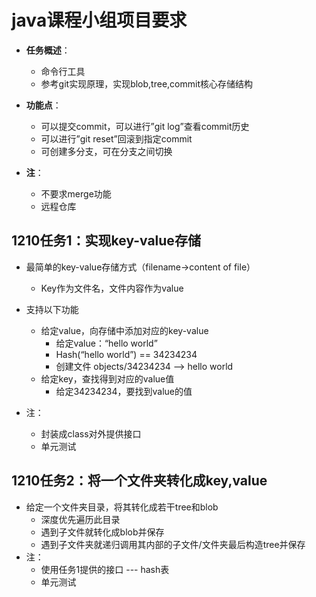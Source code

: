 # java课程小组项目要求
+ **任务概述**：
  + 命令行工具
  + 参考git实现原理，实现blob,tree,commit核心存储结构

+ **功能点**：
  + 可以提交commit，可以进行”git log”查看commit历史
  + 可以进行”git reset”回滚到指定commit
  + 可创建多分支，可在分支之间切换

+ **注**：
  + 不要求merge功能
  + 远程仓库

## 1210任务1：实现key-value存储
+ 最简单的key-value存储方式（filename→content of file）
  + Key作为文件名，文件内容作为value
+ 支持以下功能
  + 给定value，向存储中添加对应的key-value
    + 给定value：“hello world”
    + Hash(“hello world”) == 34234234
    + 创建文件 objects/34234234 --> hello world
  + 给定key，查找得到对应的value值
    + 给定34234234，要找到value的值

+ 注：
  + 封装成class对外提供接口
  + 单元测试

## 1210任务2：将一个文件夹转化成key,value
+ 给定一个文件夹目录，将其转化成若干tree和blob
  + 深度优先遍历此目录
  + 遇到子文件就转化成blob并保存
  + 遇到子文件夹就递归调用其内部的子文件/文件夹最后构造tree并保存
+ 注：
  + 使用任务1提供的接口 --- hash表
  + 单元测试
